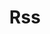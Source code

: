 ---
title: Rss
tags: ["rss", "feed", "news", "subscribe", "updates", "syndicate", "content"]
icon: rss
svg: '<svg xmlns="http://www.w3.org/2000/svg" width="24" height="24" fill="none" viewBox="0 0 24 24" stroke-width="1.5" stroke-linecap="round" stroke-linejoin="round" stroke="currentColor"><path d="M6 11.25A6.75 6.75 0 0 1 12.75 18M6 6a12 12 0 0 1 12 12M6.75 18a.75.75 0 1 0 0-1.5.75.75 0 0 0 0 1.5Z"/></svg>'
---
